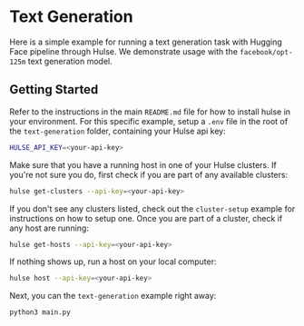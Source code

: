 # Text Generation

Here is a simple example for running a text generation task with Hugging Face pipeline through Hulse. We demonstrate usage with the `facebook/opt-125m` text generation model.

## Getting Started

Refer to the instructions in the main `README.md` file for how to install hulse in your environment. For this specific example, setup a `.env` file in the root of the `text-generation` folder, containing your Hulse api key:
```bash
HULSE_API_KEY=<your-api-key>
```

Make sure that you have a running host in one of your Hulse clusters. If you're not sure you do, first check if you are part of any available clusters:
```bash
hulse get-clusters --api-key=<your-api-key>
```

If you don't see any clusters listed, check out the `cluster-setup` example for instructions on how to setup one. 
Once you are part of a cluster, check if any host are running:
```bash
hulse get-hosts --api-key=<your-api-key>
```

If nothing shows up, run a host on your local computer:
```bash
hulse host --api-key=<your-api-key>
```

Next, you can the `text-generation` example right away:
```bash
python3 main.py
```